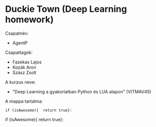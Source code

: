 # Duckie Town (Deep Learning homework)

Csapatnév: 
- AgentP

Csapattagok: 
- Fazekas Lajos
- Kozák Aron
- Szász Zsolt

A kurzus neve: 
- "Deep Learning a gyakorlatban Python és LUA alapon" (VITMAV45) 

A mappa tartalma:

```
if (isAwesome){  return true}:
```


<copy-button> if (isAwesome){  return true}: <copy-button>
